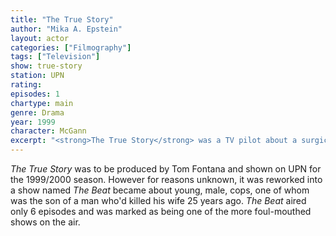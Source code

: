 ```yaml
---
title: "The True Story"
author: "Mika A. Epstein"
layout: actor
categories: ["Filmography"]
tags: ["Television"]
show: true-story
station: UPN
rating: 
episodes: 1
chartype: main
genre: Drama
year: 1999
character: McGann
excerpt: "<strong>The True Story</strong> was a TV pilot about a surgical intern and her brother, a rookie cop, getting on with their life, now that their father was in jail for killing their mother when they were young children."
---
```


_The True Story_ was to be produced by Tom Fontana and shown on UPN for the 1999/2000 season. However for reasons unknown, it was reworked into a show named _The Beat_ became about young, male, cops, one of whom was the son of a man who'd killed his wife 25 years ago. _The Beat_ aired only 6 episodes and was marked as being one of the more foul-mouthed shows on the air.